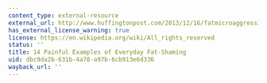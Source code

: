 ```yaml
---
content_type: external-resource
external_url: http://www.huffingtonpost.com/2013/12/16/fatmicroaggressions-fat-shaming-tweets_n_4453060.html?ref=topbar
has_external_license_warning: true
license: https://en.wikipedia.org/wiki/All_rights_reserved
status: ''
title: 14 Painful Examples of Everyday Fat-Shaming
uid: dbc9da2b-631b-4a78-a97b-6cb913e6d336
wayback_url: ''
---
```

